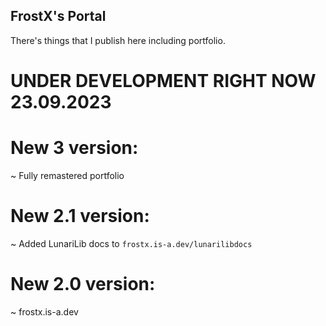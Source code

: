 ## FrostX's Portal
There's things that I publish here including portfolio.

# UNDER DEVELOPMENT RIGHT NOW 23.09.2023

# New 3 version:
~ Fully remastered portfolio

# New 2.1 version:
~ Added LunariLib docs to `frostx.is-a.dev/lunarilibdocs`

# New 2.0 version:
~ frostx.is-a.dev
